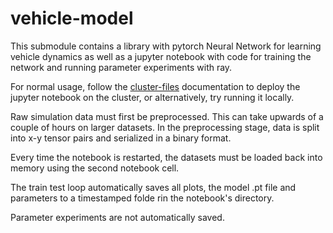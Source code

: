 # vehicle-model

This submodule contains a library with pytorch Neural Network for learning vehicle dynamics as well as a jupyter notebook with code for training the network and running parameter experiments with ray.

For normal usage, follow the [cluster-files](./cluster-files.md) documentation to deploy the jupyter notebook on the cluster, or alternatively, try running it locally.

Raw simulation data must first be preprocessed. This can take upwards of a couple of hours on larger datasets. In the preprocessing stage, data is split into x-y tensor pairs and serialized in a binary format.

Every time the notebook is restarted, the datasets must be loaded back into memory using the second notebook cell.

The train test loop automatically saves all plots, the model .pt file and parameters to a timestamped folde rin the notebook's directory.

Parameter experiments are not automatically saved.
